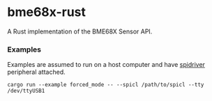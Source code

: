 # bme68x-rust

A Rust implementation of the BME68X Sensor API.


### Examples 
Examples are assumed to run on a host computer and have [spidriver](https://spidriver.com/) peripheral attached.
```
cargo run --example forced_mode -- --spicl /path/to/spicl --tty /dev/ttyUSB1
```
